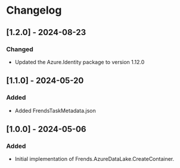 # Changelog

## [1.2.0] - 2024-08-23
### Changed
- Updated the Azure.Identity package to version 1.12.0

## [1.1.0] - 2024-05-20
### Added
- Added FrendsTaskMetadata.json

## [1.0.0] - 2024-05-06
### Added
- Initial implementation of Frends.AzureDataLake.CreateContainer.